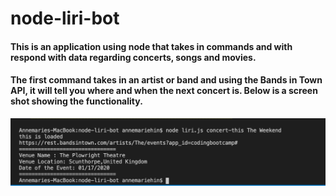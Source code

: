 # node-liri-bot

#### This is an application using node that takes in commands and with respond with data regarding concerts, songs and movies.

#### The first command takes in an artist or band and using the Bands in Town API, it will tell you where and when the next concert is.  Below is a screen shot showing the functionality.

![concert-this](/images/screenshot1.png)
